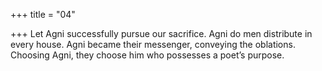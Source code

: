 +++
title = "04"

+++
Let Agni successfully pursue our sacrifice. Agni do men distribute in  every house.
Agni became their messenger, conveying the oblations. Choosing Agni,  they choose him who possesses a poet’s purpose.